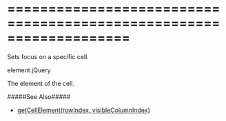 <!--**
/*-------------------------------------------
    Auto-generated file. Do not modify.
-------------------------------------------

**-->
===================================================================
===================================================================

<!--shortDescription-->
Sets focus on a specific cell.
<!--/shortDescription-->

<!--paramName1-->element<!--/paramName1-->
<!--paramType1-->jQuery<!--/paramType1-->
<!--paramDescription1-->
The element of the cell.
<!--/paramDescription1-->

<!--fullDescription-->
#####See Also#####
- [getCellElement(rowIndex, visibleColumnIndex)]({basewidgetpath}/Methods/#getCellElementrowIndex_visibleColumnIndex)
<!--/fullDescription-->